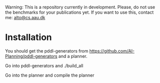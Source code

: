 Warning: This is a repository currently in development. Please, do not use the benchmarks
for your publications yet. If you want to use this, contact me: alto@cs.aau.dk



# Installation

You should get the pddl-generators from https://github.com/AI-Planning/pddl-generators and a planner.

Go into pddl-generators and ./build_all

Go into the planner and compile the planner

